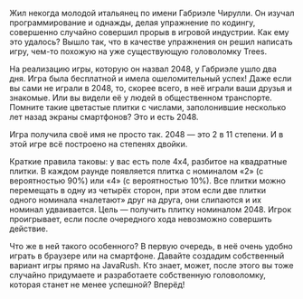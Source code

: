 Жил некогда молодой итальянец по имени Габриэле Чирулли. Он изучал программирование и однажды, делая упражнение по
кодингу, совершенно случайно совершил прорыв в игровой индустрии. Как ему это удалось? Вышло так, что в качестве
упражнения он решил написать игру, чем-то похожую на уже существующую головоломку Trees.

На реализацию игры, которую он назвал 2048, у Габриэле ушло два дня. Игра была бесплатной и имела ошеломительный успех!
Даже если вы сами не играли в 2048, то, скорее всего, в неё играли ваши друзья и знакомые. Или вы видели её у людей в
общественном транспорте. Помните такие цветастые плитки с числами, заполонившие несколько лет назад экраны смартфонов?
Это и есть 2048.

Игра получила своё имя не просто так. 2048 — это 2 в 11 степени. И в этой игре всё построено на степенях двойки.

Краткие правила таковы: у вас есть поле 4х4, разбитое на квадратные плитки. В каждом раунде появляется плитка с
номиналом «2» (с вероятностью 90%) или «4» (с вероятностью 10%). Все плитки можно перемещать в одну из четырёх сторон,
при этом если две плитки одного номинала «налетают» друг на друга, они слипаются и их номинал удваивается. Цель —
получить плитку номиналом 2048. Игрок проигрывает, если после очередного хода невозможно совершить действие.

Что же в ней такого особенного? В первую очередь, в неё очень удобно играть в браузере или на смартфоне. Давайте
создадим собственный вариант игры прямо на JavaRush. Кто знает, может, после этого вы тоже случайно придумаете и
разработаете собственную головоломку, которая станет не менее успешной? Вперёд!
